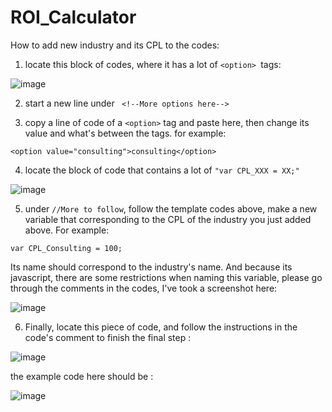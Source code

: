 # ROI_Calculator
How to add new industry and its CPL to the codes:

1. locate this block of codes, where it has a lot of `<option> `tags:

![image](https://user-images.githubusercontent.com/110692488/183141117-8226eef6-bda9-4ba1-bb3a-5867d11adc9f.png)

2. start a new line under ` <!--More options here-->`

3. copy a line of code of a `<option>` tag and paste here, then change its value and what's between the tags. for example: 

`<option value="consulting">consulting</option>`

4. locate the block of code that contains a lot of `"var CPL_XXX = XX;"` 

![image](https://user-images.githubusercontent.com/110692488/183142649-d1d7a23d-3967-4154-9846-2165b081253d.png)


5. under `//More to follow`, follow the template codes above, make a new variable that corresponding to the CPL of the industry you just added above. For example:

 `var CPL_Consulting = 100;`
 
 Its name should correspond to the industry's name. And because its javascript, there are some restrictions when naming this variable, please go through the comments in the codes, I've took a screenshot here:
 
 ![image](https://user-images.githubusercontent.com/110692488/183143413-700a342b-9e3b-4a84-ae9b-ad0d18e6e98b.png)
 
 6. Finally, locate this piece of code, and follow the instructions in the code's comment to finish the final step :
 
![image](https://user-images.githubusercontent.com/110692488/183143842-a6246769-0a14-46a3-8d8d-8a675a12f449.png)

the example code here should be : 

![image](https://user-images.githubusercontent.com/110692488/183144478-029449c8-aa29-48a2-a5d0-c92bcc514191.png)


   



